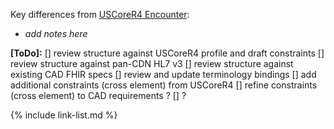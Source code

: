 Key differences from [USCoreR4 Encounter](https://build.fhir.org/ig/HL7/US-Core-R4/StructureDefinition-us-core-encounter.html):
- *add notes here*

**[ToDo]:**
[] review structure against USCoreR4 profile and draft constraints
[] review structure against pan-CDN HL7 v3
[] review structure against existing CAD FHIR specs
[] review and update terminology bindings
[] add additional constraints (cross element) from USCoreR4
[] refine constraints (cross element) to CAD requirements ?
[] ?

{% include link-list.md %}
